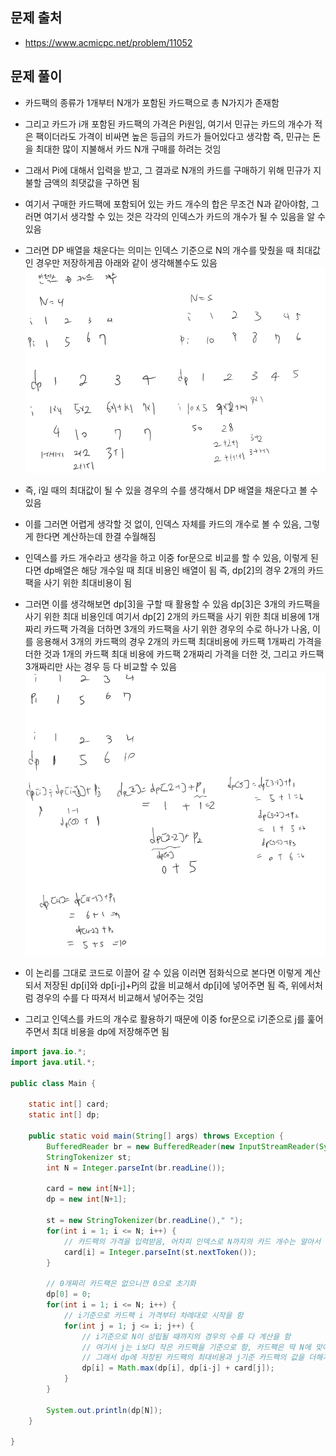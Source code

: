 ## 문제 출처
- https://www.acmicpc.net/problem/11052

## 문제 풀이
- 카드팩의 종류가 1개부터 N개가 포함된 카드팩으로 총 N가지가 존재함

- 그리고 카드가 i개 포함된 카드팩의 가격은 Pi원임, 여기서 민규는 카드의 개수가 적은 팩이더라도 가격이 비싸면 높은 등급의 카드가 들어있다고 생각함 즉, 민규는 돈을 최대한 많이 지불해서 카드 N개 구매를 하려는 것임

- 그래서 Pi에 대해서 입력을 받고, 그 결과로 N개의 카드를 구매하기 위해 민규가 지불할 금액의 최댓값을 구하면 됨

- 여기서 구매한 카드팩에 포함되어 있는 카드 개수의 합은 무조건 N과 같아야함, 그러면 여기서 생각할 수 있는 것은 각각의 인덱스가 카드의 개수가 될 수 있음을 알 수 있음

- 그러면 DP 배열을 채운다는 의미는 인덱스 기준으로 N의 개수를 맞췄을 때 최대값인 경우만 저장하게끔 아래와 같이 생각해볼수도 있음
![one](/cheewr85/img/DP/thirtyfive.png)

- 즉, i일 때의 최대값이 될 수 있을 경우의 수를 생각해서 DP 배열을 채운다고 볼 수 있음

- 이를 그러면 어렵게 생각할 것 없이, 인덱스 자체를 카드의 개수로 볼 수 있음, 그렇게 한다면 계산하는데 한결 수월해짐

- 인덱스를 카드 개수라고 생각을 하고 이중 for문으로 비교를 할 수 있음, 이렇게 된다면 dp배열은 해당 개수일 때 최대 비용인 배열이 됨 즉, dp[2]의 경우 2개의 카드팩을 사기 위한 최대비용이 됨

- 그러면 이를 생각해보면 dp[3]을 구할 때 활용할 수 있음 dp[3]은 3개의 카드팩을 사기 위한 최대 비용인데 여기서 dp[2] 2개의 카드팩을 사기 위한 최대 비용에 1개짜리 카드팩 가격을 더하면 3개의 카드팩을 사기 위한 경우의 수로 하나가 나옴, 이를 응용해서 3개의 카드팩의 경우 2개의 카드팩 최대비용에 카드팩 1개짜리 가격을 더한 것과 1개의 카드팩 최대 비용에 카드팩 2개짜리 가격을 더한 것, 그리고 카드팩 3개짜리만 사는 경우 등 다 비교할 수 있음
![one](/cheewr85/img/DP/thirtysix.png)

- 이 논리를 그대로 코드로 이끌어 갈 수 있음 이러면 점화식으로 본다면 이렇게 계산되서 저장된 dp[i]와 dp[i-j]+Pj의 값을 비교해서 dp[i]에 넣어주면 됨 즉, 위에서처럼 경우의 수를 다 따져서 비교해서 넣어주는 것임

- 그리고 인덱스를 카드의 개수로 활용하기 때문에 이중 for문으로 i기준으로 j를 훑어주면서 최대 비용을 dp에 저장해주면 됨

```java
import java.io.*;
import java.util.*;

public class Main {

    static int[] card;
    static int[] dp;

    public static void main(String[] args) throws Exception {
        BufferedReader br = new BufferedReader(new InputStreamReader(System.in));
        StringTokenizer st;
        int N = Integer.parseInt(br.readLine());
        
        card = new int[N+1];
        dp = new int[N+1];

        st = new StringTokenizer(br.readLine()," ");
        for(int i = 1; i <= N; i++) {
            // 카드팩의 가격을 입력받음, 어차피 인덱스로 N까지의 카드 개수는 알아서 체크할 수 있음
            card[i] = Integer.parseInt(st.nextToken());
        }

        // 0개짜리 카드팩은 없으니깐 0으로 초기화
        dp[0] = 0;
        for(int i = 1; i <= N; i++) {
            // i기준으로 카드팩 i 가격부터 차례대로 시작을 함
            for(int j = 1; j <= i; j++) {
                // i기준으로 N이 성립될 때까지의 경우의 수를 다 계산을 함
                // 여기서 j는 i보다 작은 카드팩을 기준으로 함, 카드팩은 딱 N에 맞어야 하므로
                // 그래서 dp에 저장된 카드팩의 최대비용과 j기준 카드팩의 값을 더해가면서 최대비용을 dp에 저장함
                dp[i] = Math.max(dp[i], dp[i-j] + card[j]);
            }
        }

        System.out.println(dp[N]);
    }

}
```